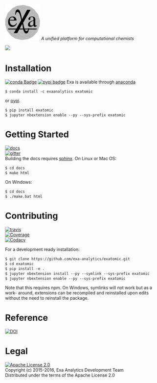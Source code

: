 [![exatomic logo](docs/source/static/logo.png)](https://exa-analytics.github.io)
*A unified platform for computational chemists*

![](http://i.imgur.com/a/dMTL0.gif)



# Installation
[![conda Badge](https://anaconda.org/exaanalytics/exatomic/badges/installer/conda.svg)](https://conda.anaconda.org/exaanalytics)
[![pypi badge](https://badge.fury.io/py/exatomic.svg)](https://badge.fury.io/py/exatomic)
Exa is available through [anaconda](https://www.continuum.io/downloads)

    $ conda install -c exaanalytics exatomic

or [pypi](https://pypi.python.org/pypi).

    $ pip install exatomic
    $ jupyter nbextension enable --py --sys-prefix exatomic


# Getting Started
[![docs](https://readthedocs.org/projects/exatomic/badge/?version=latest)](https://exa-analytics.github.io/exatomic/)  
[![gitter](https://badges.gitter.im/exa-analytics/exatomic.svg)](https://gitter.im/exa-analytics/exatomic)  
Building the docs requires [sphinx](http://www.sphinx-doc.org/en/stable).
On Linux or Mac OS:

    $ cd docs
    $ make html

On Windows:

    $ cd docs
    $ ./make.bat html


# Contributing
[![travis](https://travis-ci.org/exa-analytics/exatomic.svg?branch=master)](https://travis-ci.org/exa-analytics/exatomic)  
[![Coverage](https://coveralls.io/repos/github/exa-analytics/exatomic/badge.svg?branch=master)](https://coveralls.io/github/exa-analytics/exatomic?branch=master)  
[![Codacy](https://api.codacy.com/project/badge/Grade/221e700665c74c85b8255e5b399490d4)](https://www.codacy.com/app/alexvmarch/exatomic?utm_source=github.com&amp;utm_medium=referral&amp;utm_content=exa-analytics/exatomic&amp;utm_campaign=Badge_Grade)  

For a development ready installation:

    $ git clone https://github.com/exa-analytics/exatomic.git
    $ cd exatomic
    $ pip install -e .
    $ jupyter nbextension install --py --symlink --sys-prefix exatomic
    $ jupyter nbextension enable --py --sys-prefix exatomic

Note that this requires npm. On Windows, symlinks will not work but as a work-
around, extensions can be recompiled and reinstalled upon edits without the
need to reinstall the package.


# Reference
[![DOI](https://zenodo.org/badge/23807/exa-analytics/exatomic.svg)](https://zenodo.org/badge/latestdoi/23807/exa-analytics/exatomic)  


# Legal
[![Apache License 2.0](http://img.shields.io/:license-apache-blue.svg?style=flat-square)](http://www.apache.org/licenses/LICENSE-2.0)  
Copyright (c) 2015-2016, Exa Analytics Development Team  
Distributed under the terms of the Apache License 2.0  
